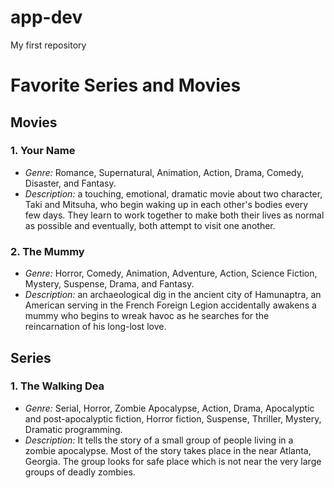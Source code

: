 # app-dev
My first repository
# Favorite Series and Movies

## Movies  
### 1. **Your Name**
- *Genre:* Romance, Supernatural, Animation, Action, Drama, Comedy, Disaster, and Fantasy.
- *Description:*  a touching, emotional, dramatic movie about two character, Taki and Mitsuha, who begin waking up in each other's      bodies every few days. They learn to work together to make both their lives as normal as possible and eventually, both attempt to           visit one another.   
    
### 2. **The Mummy**
- *Genre:* Horror, Comedy, Animation, Adventure, Action, Science Fiction, Mystery, Suspense, Drama, and Fantasy.
- *Description:* an archaeological dig in the ancient city of Hamunaptra, an American serving in the French Foreign Legion accidentally awakens a mummy who begins to wreak havoc as he searches for the reincarnation of his long-lost love.

## Series
### 1. **The Walking Dea**
- *Genre:* Serial, Horror, Zombie Apocalypse, Action, Drama, Apocalyptic and post-apocalyptic fiction, Horror fiction, Suspense, Thriller, Mystery, Dramatic programming.
- *Description:* It tells the story of a small group of people living in a zombie apocalypse. Most of the story takes place in the near Atlanta, Georgia. The group looks for safe place which is not near the very large groups of deadly zombies.

